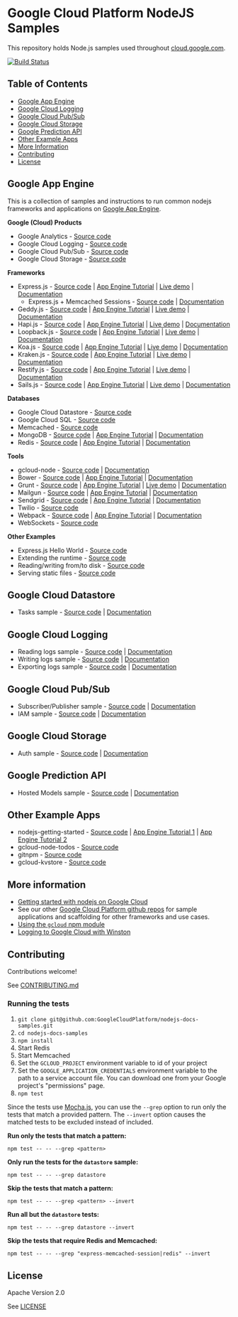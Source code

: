 # Google Cloud Platform NodeJS Samples

This repository holds Node.js samples used throughout [cloud.google.com]().

[![Build Status](https://travis-ci.org/GoogleCloudPlatform/nodejs-docs-samples.svg)](https://travis-ci.org/GoogleCloudPlatform/nodejs-docs-samples)

## Table of Contents

* [Google App Engine](#google-app-engine)
* [Google Cloud Logging](#google-cloud-logging)
* [Google Cloud Pub/Sub](#google-cloud-pubsub)
* [Google Cloud Storage](#google-cloud-storage)
* [Google Prediction API](#google-prediction-api)
* [Other Example Apps](#other-example-apps)
* [More Information](#more-information)
* [Contributing](#contributing)
* [License](#license)

## Google App Engine

This is a collection of samples and instructions to run common nodejs frameworks
and applications on [Google App Engine](http://cloud.google.com/nodejs).

__Google (Cloud) Products__

- Google Analytics - [Source code][aeanalytics_1]
- Google Cloud Logging - [Source code][aelogging_1]
- Google Cloud Pub/Sub - [Source code][aepubsub_1]
- Google Cloud Storage - [Source code][aestorage_1]

__Frameworks__

- Express.js - [Source code][express_1] | [App Engine Tutorial][express_2] | [Live demo][express_3] | [Documentation][express_4]
  - Express.js + Memcached Sessions - [Source code][express_5] | [Documentation][express_6]
- Geddy.js - [Source code][geddy_1] | [App Engine Tutorial][geddy_2] | [Live demo][geddy_3] | [Documentation][geddy_4]
- Hapi.js - [Source code][hapi_1] | [App Engine Tutorial][hapi_2] | [Live demo][hapi_3] | [Documentation][hapi_4]
- Loopback.js - [Source code][loopback_1] | [App Engine Tutorial][loopback_2] | [Live demo][loopback_3] | [Documentation][loopback_4]
- Koa.js - [Source code][koa_1] | [App Engine Tutorial][koa_2] | [Live demo][koa_3] | [Documentation][koa_4]
- Kraken.js - [Source code][kraken_1] | [App Engine Tutorial][kraken_2] | [Live demo][kraken_3] | [Documentation][kraken_4]
- Restify.js - [Source code][restify_1] | [App Engine Tutorial][restify_2] | [Live demo][restify_3] | [Documentation][restify_4]
- Sails.js - [Source code][sails_1] | [App Engine Tutorial][sails_2] | [Live demo][sails_3] | [Documentation][sails_4]

__Databases__

- Google Cloud Datastore - [Source code][aedatastore_1]
- Google Cloud SQL - [Source code][aecloudsql_1]
- Memcached - [Source code][memcached_1]
- MongoDB - [Source code][mongodb_1] | [App Engine Tutorial][mongodb_2] | [Documentation][mongodb_3]
- Redis - [Source code][redis_1] | [App Engine Tutorial][redis_2] | [Documentation][redis_3]

__Tools__

- gcloud-node - [Source code][gcloud_1] | [Documentation][gcloud_2]
- Bower - [Source code][bower_1] | [App Engine Tutorial][bower_2] | [Documentation][bower_3]
- Grunt - [Source code][grunt_1] | [App Engine Tutorial][grunt_2] | [Live demo][grunt_3] | [Documentation][grunt_4]
- Mailgun - [Source code][mailgun_1] | [App Engine Tutorial][mailgun_2] | [Documentation][mailgun_3]
- Sendgrid - [Source code][sendgrid_1] | [App Engine Tutorial][sendgrid_2] | [Documentation][sendgrid_3]
- Twilio - [Source code][twilio_1]
- Webpack - [Source code][webpack_1] | [App Engine Tutorial][webpack_2] | [Documentation][webpack_3]
- WebSockets - [Source code][websockets_1]

__Other Examples__

- Express.js Hello World - [Source code][expresshw_1]
- Extending the runtime - [Source code][aeextending_1]
- Reading/writing from/to disk - [Source code][aedisk_1]
- Serving static files - [Source code][aestaticfiles_1]

## Google Cloud Datastore

- Tasks sample - [Source code][datastore_1] | [Documentation][datastore_2]

## Google Cloud Logging

- Reading logs sample - [Source code][logging_read_1] | [Documentation][logging_read_2]
- Writing logs sample - [Source code][logging_write_1] | [Documentation][logging_write_2]
- Exporting logs sample - [Source code][logging_export_1] | [Documentation][logging_export_2]

## Google Cloud Pub/Sub

- Subscriber/Publisher sample - [Source code][pubsub_subscriber_1] | [Documentation][pubsub_subscriber_2]
- IAM sample - [Source code][pubsub_iam_1] | [Documentation][pubsub_iam_2]

## Google Cloud Storage

- Auth sample - [Source code][storage_1] | [Documentation][storage_2]

## Google Prediction API

- Hosted Models sample - [Source code][predictionapi_1] | [Documentation][predictionapi_2]

## Other Example Apps

- nodejs-getting-started - [Source code][nodejs_1] | [App Engine Tutorial 1][nodejs_2] | [App Engine Tutorial 2][nodejs_3]
- gcloud-node-todos - [Source code][todos_1]
- gitnpm - [Source code][gitnpm_1]
- gcloud-kvstore - [Source code][kvstore_1]

## More information

- [Getting started with nodejs on Google Cloud](http://cloud.google.com/nodejs/)
- See our other [Google Cloud Platform github repos](https://github.com/GoogleCloudPlatform) for sample applications and scaffolding for other frameworks and use cases.
- [Using the `gcloud` npm module](https://googlecloudplatform.github.io/gcloud-node/#/)
- [Logging to Google Cloud with Winston](https://github.com/GoogleCloudPlatform/winston-gae)

## Contributing

Contributions welcome!

See [CONTRIBUTING.md](https://github.com/GoogleCloudPlatform/nodejs-docs-samples/blob/master/CONTRIBUTING.md)

### Running the tests

1. `git clone git@github.com:GoogleCloudPlatform/nodejs-docs-samples.git`
1. `cd nodejs-docs-samples`
1. `npm install`
1. Start Redis
1. Start Memcached
1. Set the `GCLOUD_PROJECT` environment variable to id of your project
1. Set the `GOOGLE_APPLICATION_CREDENTIALS` environment variable to the path to
a service account file. You can download one from your Google project's
"permissions" page.
1. `npm test`

Since the tests use [Mocha.js](https://mochajs.org/), you can use the `--grep`
option to run only the tests that match a provided pattern. The `--invert`
option causes the matched tests to be excluded instead of included.

__Run only the tests that match a pattern:__


    npm test -- -- --grep <pattern>

__Only run the tests for the `datastore` sample:__

    npm test -- -- --grep datastore

__Skip the tests that match a pattern:__

    npm test -- -- --grep <pattern> --invert

__Run all but the `datastore` tests:__

    npm test -- -- --grep datastore --invert

__Skip the tests that require Redis and Memcached:__

    npm test -- -- --grep "express-memcached-session|redis" --invert

## License

Apache Version 2.0

See [LICENSE](https://github.com/GoogleCloudPlatform/nodejs-docs-samples/blob/master/LICENSE)

[aeanalytics_1]: https://github.com/GoogleCloudPlatform/nodejs-docs-samples/blob/master/appengine/analytics
[aelogging_1]: https://github.com/GoogleCloudPlatform/nodejs-docs-samples/blob/master/appengine/logging
[aepubsub_1]: https://github.com/GoogleCloudPlatform/nodejs-docs-samples/blob/master/appengine/pubsub
[aestorage_1]: https://github.com/GoogleCloudPlatform/nodejs-docs-samples/blob/master/appengine/storage

[express_1]: https://github.com/GoogleCloudPlatform/nodejs-docs-samples/blob/master/appengine/express
[express_2]: https://cloud.google.com/nodejs/resources/frameworks/express
[express_3]: http://express-dot-nodejs-docs-samples.appspot.com
[express_4]: http://expressjs.com/
[express_5]: https://github.com/GoogleCloudPlatform/nodejs-docs-samples/blob/master/appengine/express-memcached-session
[express_6]: https://github.com/balor/connect-memcached

[geddy_1]: https://github.com/GoogleCloudPlatform/nodejs-docs-samples/blob/master/appengine/geddy
[geddy_2]: https://cloud.google.com/nodejs/resources/frameworks/geddy
[geddy_3]: http://geddy-dot-nodejs-docs-samples.appspot.com
[geddy_4]: http://geddyjs.org/

[hapi_1]: https://github.com/GoogleCloudPlatform/nodejs-docs-samples/blob/master/appengine/hapi
[hapi_2]: https://cloud.google.com/nodejs/resources/frameworks/hapi
[hapi_3]: http://hapi-dot-nodejs-docs-samples.appspot.com
[hapi_4]: http://hapijs.com/

[loopback_1]: https://github.com/GoogleCloudPlatform/nodejs-docs-samples/blob/master/appengine/loopback
[loopback_2]: https://cloud.google.com/nodejs/resources/frameworks/loopback
[loopback_3]: http://loopback-dot-nodejs-docs-samples.appspot.com
[loopback_4]: http://loopback.io/

[koa_1]: https://github.com/GoogleCloudPlatform/nodejs-docs-samples/blob/master/appengine/koa
[koa_2]: https://cloud.google.com/nodejs/resources/frameworks/koa
[koa_3]: http://koa-dot-nodejs-docs-samples.appspot.com
[koa_4]: http://koajs.com/

[kraken_1]: https://github.com/GoogleCloudPlatform/nodejs-docs-samples/blob/master/appengine/kraken
[kraken_2]: https://cloud.google.com/nodejs/resources/frameworks/kraken
[kraken_3]: http://kraken-dot-nodejs-docs-samples.appspot.com
[kraken_4]: http://krakenjs.com/

[restify_1]: https://github.com/GoogleCloudPlatform/nodejs-docs-samples/blob/master/appengine/restify
[restify_2]: https://cloud.google.com/nodejs/resources/frameworks/restify
[restify_3]: http://restify-dot-nodejs-docs-samples.appspot.com
[restify_4]: http://restify.com/

[sails_1]: https://github.com/GoogleCloudPlatform/nodejs-docs-samples/blob/master/appengine/sails
[sails_2]: https://cloud.google.com/nodejs/resources/frameworks/sails
[sails_3]: http://sails-dot-nodejs-docs-samples.appspot.com
[sails_4]: http://sailsjs.org/

[aedatastore_1]: https://github.com/GoogleCloudPlatform/nodejs-docs-samples/blob/master/appengine/datastore
[aecloudsql_1]: https://github.com/GoogleCloudPlatform/nodejs-docs-samples/blob/master/appengine/cloudsql
[memcached_1]: https://github.com/GoogleCloudPlatform/nodejs-docs-samples/blob/master/appengine/memcached

[mongodb_1]: https://github.com/GoogleCloudPlatform/nodejs-docs-samples/blob/master/appengine/mongodb
[mongodb_2]: https://cloud.google.com/nodejs/resources/databases/mongo
[mongodb_3]: https://docs.mongodb.org/

[redis_1]: https://github.com/GoogleCloudPlatform/nodejs-docs-samples/blob/master/appengine/redis
[redis_2]: https://cloud.google.com/nodejs/resources/databases/redis
[redis_3]: https://redis.io/

[gcloud_1]: https://github.com/GoogleCloudPlatform/gcloud-node
[gcloud_2]: https://googlecloudplatform.github.io/gcloud-node/#/

[bower_1]: https://github.com/GoogleCloudPlatform/nodejs-docs-samples/blob/master/appengine/bower
[bower_2]: https://cloud.google.com/nodejs/resources/tools/bower
[bower_3]: http://bower.io/

[grunt_1]: https://github.com/GoogleCloudPlatform/nodejs-docs-samples/blob/master/appengine/grunt
[grunt_2]: https://cloud.google.com/nodejs/resources/tools/grunt
[grunt_3]: http://grunt-dot-nodejs-docs-samples.appspot.com
[grunt_4]: http://gruntjs.com/

[mailgun_1]: https://github.com/GoogleCloudPlatform/nodejs-docs-samples/blob/master/appengine/mailgun
[mailgun_2]: https://cloud.google.com/nodejs/resources/tools/mailgun
[mailgun_3]: http://www.mailgun.com/

[sendgrid_1]: https://github.com/GoogleCloudPlatform/nodejs-docs-samples/blob/master/appengine/sendgrid
[sendgrid_2]: https://cloud.google.com/nodejs/resources/tools/sendgrid
[sendgrid_3]: http://sendgrid.com/

[twilio_1]: https://github.com/GoogleCloudPlatform/nodejs-docs-samples/blob/master/appengine/twilio

[webpack_1]: https://github.com/GoogleCloudPlatform/nodejs-docs-samples/blob/master/appengine/webpack
[webpack_2]: https://cloud.google.com/nodejs/resources/tools/webpack
[webpack_3]: https://webpack.github.io/

[websockets_1]: https://github.com/GoogleCloudPlatform/nodejs-docs-samples/blob/master/appengine/websockets

[expresshw_1]: https://github.com/GoogleCloudPlatform/nodejs-docs-samples/blob/master/appengine/hello-world
[aedisk_1]: https://github.com/GoogleCloudPlatform/nodejs-docs-samples/blob/master/appengine/disk
[aeextending_1]: https://github.com/GoogleCloudPlatform/nodejs-docs-samples/blob/master/appengine/extending-runtime
[aestaticfiles_1]: https://github.com/GoogleCloudPlatform/nodejs-docs-samples/blob/master/appengine/static-files

[datastore_1]: https://github.com/GoogleCloudPlatform/nodejs-docs-samples/blob/master/datastore/tasks.js
[datastore_2]: https://cloud.google.com/datastore/docs/concepts/overview

[logging_read_1]: https://github.com/GoogleCloudPlatform/nodejs-docs-samples/blob/master/logging/list.js
[logging_read_2]: https://cloud.google.com/logging/docs/api/tasks/authorization
[logging_write_1]: https://github.com/GoogleCloudPlatform/nodejs-docs-samples/blob/master/logging/write.js
[logging_write_2]: https://cloud.google.com/logging/docs/api/tasks/creating-logs
[logging_export_1]: https://github.com/GoogleCloudPlatform/nodejs-docs-samples/blob/master/logging/export.js
[logging_export_2]: https://cloud.google.com/logging/docs/api/tasks/exporting-logs

[pubsub_subscriber_1]: https://github.com/GoogleCloudPlatform/nodejs-docs-samples/blob/master/pubsub/subscription.js
[pubsub_subscriber_2]: https://cloud.google.com/pubsub/subscriber
[pubsub_iam_1]: https://github.com/GoogleCloudPlatform/nodejs-docs-samples/blob/master/pubsub/iam.js
[pubsub_iam_2]: https://cloud.google.com/pubsub/access_control

[storage_1]: https://github.com/GoogleCloudPlatform/nodejs-docs-samples/blob/master/storage/authSample.js
[storage_2]: https://cloud.google.com/storage/docs/authentication#acd-examples

[predictionapi_1]: https://github.com/GoogleCloudPlatform/nodejs-docs-samples/blob/master/prediction/hostedmodels.js
[predictionapi_2]: https://cloud.google.com/prediction/docs/developer-guide#predictionfromappengine

[nodejs_1]: https://github.com/GoogleCloudPlatform/nodejs-getting-started
[nodejs_2]: https://cloud.google.com/nodejs/getting-started/hello-world
[nodejs_3]: https://cloud.google.com/nodejs/getting-started/tutorial-app

[todos_1]: https://github.com/GoogleCloudPlatform/gcloud-node-todos

[gitnpm_1]: https://github.com/stephenplusplus/gitnpm

[kvstore_1]: https://github.com/stephenplusplus/gcloud-kvstore